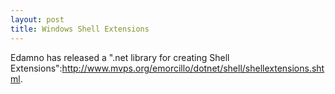 ```yaml
--- 
layout: post
title: Windows Shell Extensions
---
```

Edamno has released a ".net library for creating Shell Extensions":http://www.mvps.org/emorcillo/dotnet/shell/shellextensions.shtml.
